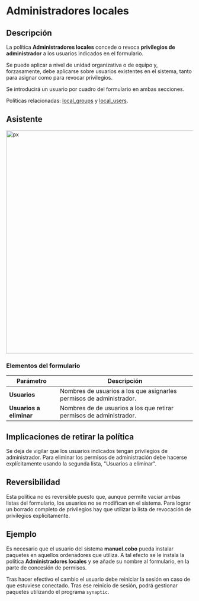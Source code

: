 # Administradores locales #

## Descripción ##

La política **Administradores locales** concede o revoca **privilegios de administrador** a los usuarios indicados en el formulario.

Se puede aplicar a nivel de unidad organizativa o de equipo y, forzasamente, debe aplicarse sobre usuarios existentes en el sistema, tanto para asignar como para revocar privilegios.

Se introducirá un usuario por cuadro del formulario en ambas secciones.

Políticas relacionadas: [local_groups](https://github.com/gecos-team/gecos-doc/wiki/Politicaslocal_groups) y [local_users](https://github.com/gecos-team/gecos-doc/wiki/Politicaslocal_users).

## Asistente ##

<img src="/gecos-team/gecos-doc/wiki/images/gecoscc/politicas/local_admin_users.png" width="600" alt="px">

### Elementos del formulario ###

| Parámetro    | Descripción |
| ------------ | ----------- |
| **Usuarios** | Nombres de usuarios a los que asignarles permisos de administrador. |
| **Usuarios a eliminar** | Nombres de de usuarios a los que retirar permisos de administrador. |

## Implicaciones de retirar la política ##

Se deja de vigilar que los usuarios indicados tengan privilegios de administrador. Para eliminar los permisos de administración debe hacerse explícitamente usando la segunda lista, "Usuarios a eliminar".

## Reversibilidad ##

Esta política no es reversible puesto que, aunque permite vaciar ambas listas del formulario, los usuarios no se modifican en el sistema. Para lograr un borrado completo de privilegios hay que utilizar la lista de revocación de privilegios explícitamente.

## Ejemplo ##

Es necesario que el usuario del sistema **manuel.cobo** pueda instalar paquetes en aquellos ordenadores que utiliza. A tal efecto se le instala  la política **Administradores locales** y se añade su nombre al formulario, en la parte de concesión de permisos.

Tras hacer efectivo el cambio el usuario debe reiniciar la sesión en caso de que estuviese conectado. Tras ese reinicio de sesión, podrá gestionar paquetes utilizando el programa `synaptic`.
